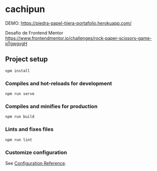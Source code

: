 # cachipun

DEMO:
https://piedra-papel-tijera-portafolio.herokuapp.com/

Desafio de Frontend Mentor
https://www.frontendmentor.io/challenges/rock-paper-scissors-game-pTgwgvgH

## Project setup
```
npm install
```

### Compiles and hot-reloads for development
```
npm run serve
```

### Compiles and minifies for production
```
npm run build
```

### Lints and fixes files
```
npm run lint
```

### Customize configuration
See [Configuration Reference](https://cli.vuejs.org/config/).
